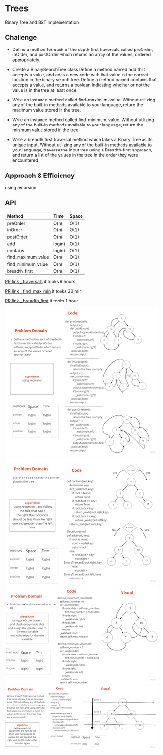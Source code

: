 # Trees

Binary Tree and BST Implementation

## Challenge

* Define a method for each of the depth first traversals called preOrder, inOrder, and postOrder which returns an array of the values, ordered appropriately.

* Create a BinarySearchTree class
Define a method named add that accepts a value, and adds a new node with that value in the correct location in the binary search tree.
Define a method named contains that accepts a value, and returns a boolean indicating whether or not the value is in the tree at least once.

* Write an instance method called find-maximum-value. Without utilizing any of the built-in methods available to your language, return the maximum value stored in the tree.

* Write an instance method called find-minimum-value. Without utilizing any of the built-in methods available to your language, return the minimum value stored in the tree.

* Write a breadth first traversal method which takes a Binary Tree as its unique input. Without utilizing any of the built-in methods available to your language, traverse the input tree using a Breadth-first approach, and return a list of the values in the tree in the order they were encountered

## Approach & Efficiency

using recursion

## API

| Method | Time | Space |
| :----------- | :----------- | :----------- |
| preOrder |O(n) | O(1) |
| inOrder |O(n) | O(1) |
| postOrder |O(n) | O(1) |
| add |log(n) | O(1) |
| contains |log(n) | O(1) |
| find_maximum_value |O(n) | O(1) |
| find_minimum_value |O(n) | O(1) |
| breadth_first |O(n) | O(1) |

[PR link _ traversals](https://github.com/fadiHB/data-structures-and-algorithms-python-401d2/pull/20)
it tooks 6 hours

[PR link _ find_max_min](https://github.com/fadiHB/data-structures-and-algorithms-python-401d2/pull/21)
it tooks 30 min

[PR link _ breadth_first](https://github.com/fadiHB/data-structures-and-algorithms-python-401d2/pull/22)
it tooks 1 hour

![img1](assets/traversals.jpg)
![img1](assets/add_search.jpg)
![img1](assets/find_max_min.jpg)
![img1](assets/breadth-first.jpg)
